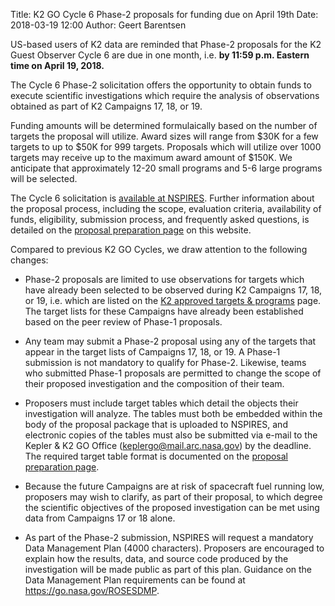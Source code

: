 Title: K2 GO Cycle 6 Phase-2 proposals for funding due on April 19th
Date: 2018-03-19 12:00
Author: Geert Barentsen

US-based users of K2 data are reminded that Phase-2 proposals for
the K2 Guest Observer Cycle 6 are due in one month, i.e.
**by 11:59 p.m. Eastern time on April 19, 2018.**

The Cycle 6 Phase-2 solicitation offers the opportunity to obtain funds
to execute scientific investigations which require the analysis of observations
obtained as part of K2 Campaigns 17, 18, or 19.

Funding amounts will be determined formulaically
based on the number of targets the proposal will utilize.
Award sizes will range from $30K for a few targets to up to $50K
for 999 targets. Proposals which will utilize over 1000 targets may receive
up to the maximum award amount of $150K.
We anticipate that approximately 12-20 small programs
and 5-6 large programs will be selected.

The Cycle 6 solicitation is [available at NSPIRES](https://nspires.nasaprs.com/external/solicitations/summary!init.do?solId={7DC22936-4C6A-44FC-74A3-F0C9248DC9DD}&path=open).
Further information about the proposal process, including the scope,
evaluation criteria, availability of funds, eligibility,
submission process, and frequently asked questions,
is detailed on the [proposal preparation page](/k2-proposing-targets.html)
on this website.

Compared to previous K2 GO Cycles, we draw attention to the following changes:

* Phase-2 proposals are limited to use observations for targets which have already been selected to be observed during K2 Campaigns 17, 18, or 19, i.e. which are listed on the <a href="k2-approved-programs.html">K2 approved targets & programs</a> page.  The target lists for these Campaigns have already been established based on the peer review of Phase-1 proposals.

* Any team may submit a Phase-2 proposal using any of the targets that appear in the target lists of Campaigns 17, 18, or 19.
A Phase-1 submission is not mandatory to qualify for Phase-2.
Likewise, teams who submitted Phase-1 proposals are permitted to change the
scope of their proposed investigation and the composition of their team.

* Proposers must include target tables which detail the objects their investigation will analyze.  The tables must both be embedded within the body of the proposal package that is uploaded to NSPIRES, and electronic copies of the tables must also be submitted via e-mail to the Kepler & K2 GO Office (keplergo@mail.arc.nasa.gov) by the deadline.
The required target table format is documented on the [proposal preparation page](/k2-proposing-targets.html).

* Because the future Campaigns are at risk of spacecraft fuel running low, proposers may wish to clarify, as part of their proposal,
to which degree the scientific objectives of the proposed investigation can be met using data from Campaigns 17 or 18 alone.

* As part of the Phase-2 submission, NSPIRES will request a mandatory
  Data Management Plan (4000 characters). 
  Proposers are encouraged to explain how the results, data, and source code produced by the investigation will be made public as part of this plan.
  Guidance on the Data Management Plan requirements can be found at <a href="https://go.nasa.gov/ROSESDMP">https://go.nasa.gov/ROSESDMP</a>.